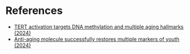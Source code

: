 # References
- [TERT activation targets DNA methylation and multiple aging hallmarks (2024)](https://www.cell.com/cell/abstract/S0092-8674(24)00592-0)
- [Anti-aging molecule successfully restores multiple markers of youth (2024)](https://newatlas.com/biology/tac-anti-aging-molecule)